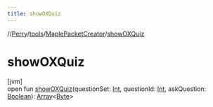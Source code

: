 ```yaml
---
title: showOXQuiz
---
```

//[Perry](../../../index.html)/[tools](../index.html)/[MaplePacketCreator](index.html)/[showOXQuiz](show-o-x-quiz.html)



# showOXQuiz



[jvm]\
open fun [showOXQuiz](show-o-x-quiz.html)(questionSet: [Int](https://kotlinlang.org/api/latest/jvm/stdlib/kotlin/-int/index.html), questionId: [Int](https://kotlinlang.org/api/latest/jvm/stdlib/kotlin/-int/index.html), askQuestion: [Boolean](https://kotlinlang.org/api/latest/jvm/stdlib/kotlin/-boolean/index.html)): [Array](https://kotlinlang.org/api/latest/jvm/stdlib/kotlin/-array/index.html)&lt;[Byte](https://kotlinlang.org/api/latest/jvm/stdlib/kotlin/-byte/index.html)&gt;





